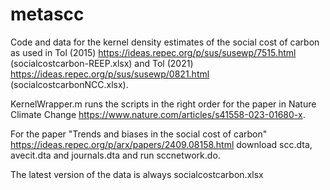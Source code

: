 # metascc

Code and data for the kernel density estimates of the social cost of carbon as used in Tol (2015)
https://ideas.repec.org/p/sus/susewp/7515.html (socialcostcarbon-REEP.xlsx) and Tol (2021) https://ideas.repec.org/p/sus/susewp/0821.html (socialcostcarbonNCC.xlsx).

KernelWrapper.m runs the scripts in the right order for the paper in Nature Climate Change https://www.nature.com/articles/s41558-023-01680-x.

For the paper "Trends and biases in the social cost of carbon" https://ideas.repec.org/p/arx/papers/2409.08158.html download scc.dta, avecit.dta and journals.dta and run sccnetwork.do. 

The latest version of the data is always socialcostcarbon.xlsx
